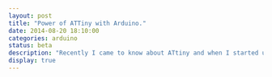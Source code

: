 ```yaml
---
layout: post
title: "Power of ATTiny with Arduino."
date: 2014-08-20 18:10:00
categories: arduino
status: beta
description: "Recently I came to know about ATtiny and when I started using it."
display: true
---
```

